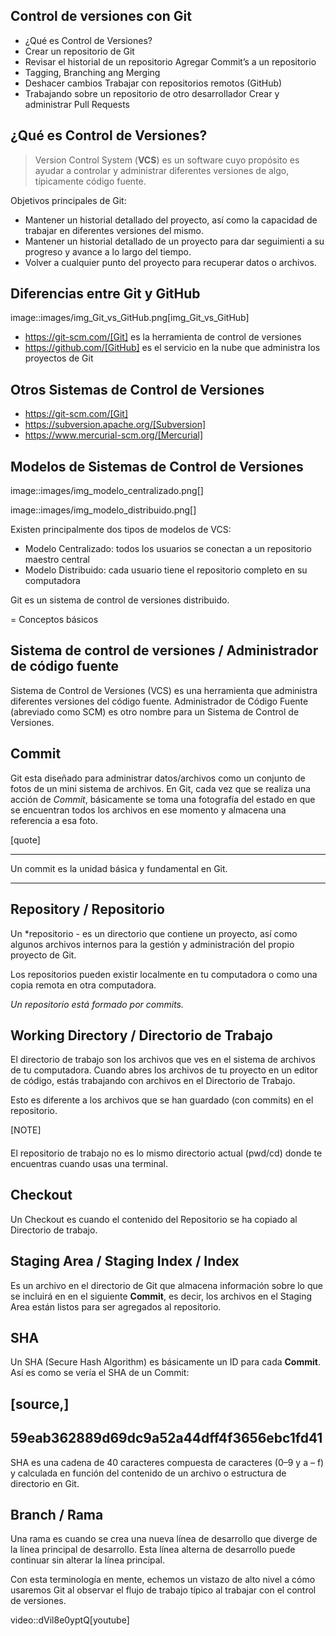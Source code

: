 ## Control de versiones con Git

 - ¿Qué es Control de Versiones?
 - Crear un repositorio de Git
 - Revisar el historial de un repositorio Agregar Commit’s a un repositorio
 - Tagging, Branching ang Merging
 - Deshacer cambios Trabajar con repositorios remotos (GitHub)
 - Trabajando sobre un repositorio de otro desarrollador Crear y administrar Pull Requests

## ¿Qué es Control de Versiones?

> Version Control System (**VCS**) es un software cuyo propósito es ayudar a controlar y administrar diferentes versiones de algo, típicamente código fuente.

Objetivos principales de Git:

 - Mantener un historial detallado del proyecto, así como la capacidad de trabajar en diferentes versiones del mismo. 
 - Mantener un historial detallado de un proyecto para dar seguimienti a su progreso y avance a lo largo del tiempo. 
 - Volver a cualquier punto del proyecto para recuperar datos o archivos.

## Diferencias entre Git y GitHub


image::images/img_Git_vs_GitHub.png[img_Git_vs_GitHub]

 - https://git-scm.com/[Git] es la herramienta de control de versiones
 - https://github.com/[GitHub] es el servicio en la nube que administra los proyectos de Git

## Otros Sistemas de Control de Versiones

 - https://git-scm.com/[Git]
 - https://subversion.apache.org/[Subversion]
 - https://www.mercurial-scm.org/[Mercurial]

## Modelos de Sistemas de Control de Versiones

image::images/img_modelo_centralizado.png[]

image::images/img_modelo_distribuido.png[]

Existen principalmente dos tipos de modelos de VCS:

 - Modelo Centralizado: todos los usuarios se conectan a un repositorio maestro central
 - Modelo Distribuido: cada usuario tiene el repositorio completo en su computadora

Git  es un sistema de control de versiones distribuido.

= Conceptos básicos

## Sistema de control de versiones / Administrador de código fuente

Sistema de Control de Versiones (VCS) es una herramienta que administra diferentes versiones del código fuente. Administrador de Código Fuente (abreviado como SCM) es otro nombre para un Sistema de Control de Versiones.

## Commit

Git esta diseñado para administrar datos/archivos como un conjunto de fotos de un mini sistema de archivos. En Git, cada vez que se realiza una acción de *Commit*, básicamente se toma una fotografía del estado en que se encuentran todos los archivos en ese momento y almacena una referencia a esa foto.

[quote]
____
Un commit es la unidad básica y fundamental en Git.
____

## Repository / Repositorio

Un *repositorio - es un directorio que contiene un proyecto, así como algunos archivos internos para la gestión y administración del propio proyecto de Git.

Los repositorios pueden existir localmente en tu computadora o como una copia remota en otra computadora. 

*Un repositorio está formado por commits.*

## Working Directory / Directorio de Trabajo

El directorio de trabajo son los archivos que ves en el sistema de archivos de tu computadora. Cuando abres los archivos de tu proyecto en un editor de código, estás trabajando con archivos en el Directorio de Trabajo.

Esto es diferente a los archivos que se han guardado (con commits) en el repositorio.

[NOTE]
####
El repositorio de trabajo no es lo mismo directorio actual (pwd/cd) donde te encuentras cuando usas una terminal.
####

## Checkout

Un Checkout es cuando el contenido del Repositorio se ha copiado al Directorio de trabajo.

## Staging Area / Staging Index / Index

Es un archivo en el directorio de Git que almacena información sobre lo que se incluirá en en el siguiente **Commit**, es decir, los archivos en el Staging Area están listos para ser agregados al repositorio.

## SHA

Un SHA (Secure Hash Algorithm) es básicamente un ID para cada **Commit**. Así es como se vería el SHA de un Commit:

[source,]
----
59eab362889d69dc9a52a44dff4f3656ebc1fd41
----

SHA es una cadena de 40 caracteres compuesta de caracteres (0–9 y a – f) y calculada en función del contenido de un archivo o estructura de directorio en Git.

## Branch / Rama

Una rama es cuando se crea una nueva línea de desarrollo que diverge de la línea principal de desarrollo. Esta línea alterna de desarrollo puede continuar sin alterar la línea principal.

Con esta terminología en mente, echemos un vistazo de alto nivel a cómo usaremos Git al observar el flujo de trabajo típico al trabajar con el control de versiones.

video::dVil8e0yptQ[youtube]


<!--stackedit_data:
eyJoaXN0b3J5IjpbLTcxNzk1ODg4LDI2MDAyMDIzXX0=
-->
